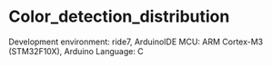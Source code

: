 # Color_detection_distribution
Development environment: ride7, ArduinoIDE
MCU: ARM Cortex-M3 (STM32F10X), Arduino
Language: C
